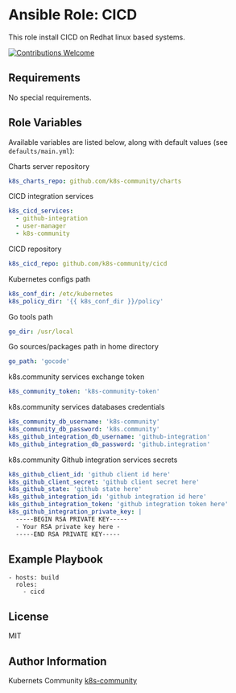Ansible Role: CICD
==================

This role install CICD on Redhat linux based systems.

[![Contributions Welcome](https://img.shields.io/badge/contributions-welcome-brightgreen.svg?style=flat)](https://github.com/k8s-community/cluster-deploy/issues)

Requirements
------------

No special requirements.


Role Variables
--------------

Available variables are listed below, along with default values (see `defaults/main.yml`):


Charts server repository
```yaml
k8s_charts_repo: github.com/k8s-community/charts
```

CICD integration services
```yaml
k8s_cicd_services:
  - github-integration
  - user-manager
  - k8s-community
```

CICD repository
```yaml
k8s_cicd_repo: github.com/k8s-community/cicd
```

Kubernetes configs path
```yaml
k8s_conf_dir: /etc/kubernetes
k8s_policy_dir: '{{ k8s_conf_dir }}/policy'
```

Go tools path
```yaml
go_dir: /usr/local
```

Go sources/packages path in home directory
```yaml
go_path: 'gocode'
```

k8s.community services exchange token
```yaml
k8s_community_token: 'k8s-community-token'
```

k8s.community services databases credentials
```yaml
k8s_community_db_username: 'k8s-community'
k8s_community_db_password: 'k8s.community'
k8s_github_integration_db_username: 'github-integration'
k8s_github_integration_db_password: 'github.integration'
```

k8s.community Github integration services secrets
```yaml
k8s_github_client_id: 'github client id here'
k8s_github_client_secret: 'github client secret here'
k8s_github_state: 'github state here'
k8s_github_integration_id: 'github integration id here'
k8s_github_integration_token: 'github integration token here'
k8s_github_integration_private_key: |
  -----BEGIN RSA PRIVATE KEY-----
  - Your RSA private key here -
  -----END RSA PRIVATE KEY-----
```


Example Playbook
----------------

	- hosts: build
	  roles:
	    - cicd

License
-------

MIT

Author Information
------------------

Kubernets Community [k8s-community](https://github.com/k8s-community)

